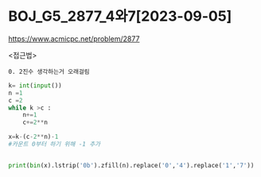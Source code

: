 # BOJ_G5_2877_4와7[2023-09-05]
https://www.acmicpc.net/problem/2877

<접근법>
``` 
0. 2진수 생각하는거 오래걸림 
```



```python
k= int(input())
n =1
c =2
while k >c :
    n+=1
    c+=2**n

x=k-(c-2**n)-1
#카운트 0부터 하기 위해 -1 추가


print(bin(x).lstrip('0b').zfill(n).replace('0','4').replace('1','7'))


```